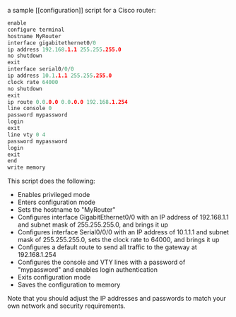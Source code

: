 a sample [[configuration]] script for a Cisco router:

```c
enable
configure terminal
hostname MyRouter
interface gigabitethernet0/0
ip address 192.168.1.1 255.255.255.0
no shutdown
exit
interface serial0/0/0
ip address 10.1.1.1 255.255.255.0
clock rate 64000
no shutdown
exit
ip route 0.0.0.0 0.0.0.0 192.168.1.254
line console 0
password mypassword
login
exit
line vty 0 4
password mypassword
login
exit
end
write memory
```

This script does the following:

-   Enables privileged mode
-   Enters configuration mode
-   Sets the hostname to "MyRouter"
-   Configures interface GigabitEthernet0/0 with an IP address of 192.168.1.1 and subnet mask of 255.255.255.0, and brings it up
-   Configures interface Serial0/0/0 with an IP address of 10.1.1.1 and subnet mask of 255.255.255.0, sets the clock rate to 64000, and brings it up
-   Configures a default route to send all traffic to the gateway at 192.168.1.254
-   Configures the console and VTY lines with a password of "mypassword" and enables login authentication
-   Exits configuration mode
-   Saves the configuration to memory

Note that you should adjust the IP addresses and passwords to match your own network and security requirements.